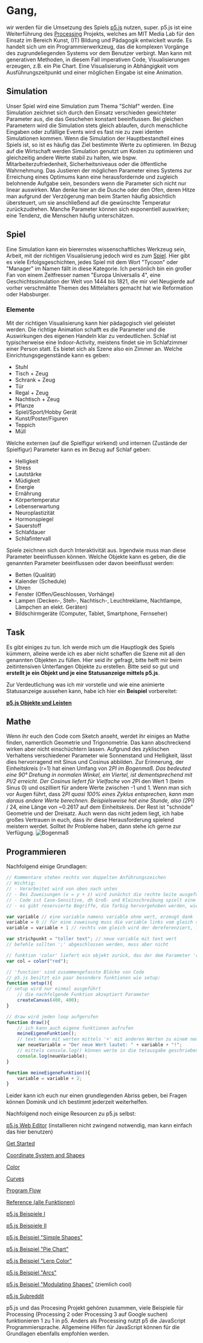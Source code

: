 # Gang,
wir werden für die Umsetzung des Spiels [p5.js](https://p5js.org/) nutzen, super.
p5.js ist eine Weiterführung des [Processing](https://processing.org/overview/) Projekts, welches am MIT Media Lab für den Einsatz im Bereich Kunst, (IT) Bildung und Pädagogik entwickelt wurde. Es handelt sich um ein Programmierwerkzeug, das die komplexen Vorgänge des zugrundeliegenden Systems vor dem Benutzer verbirgt. Man kann mit generativen Methoden, in diesem Fall imperativen Code, Visualisierungen erzeugen, z.B. ein Pie Chart. Eine Visualisierung in Abhängigkeit vom Ausführungszeitpunkt und einer möglichen Eingabe ist eine Animation.

## Simulation
Unser Spiel wird eine Simulation zum Thema "Schlaf" werden. Eine Simulation zeichnet sich durch den Einsatz verschieden gewichteter Parameter aus, die das Geschehen konstant beeinflussen. Bei gleichen Parametern wird die Simulation stets gleich ablaufen, durch menschliche Eingaben oder zufällige Events wird es fast nie zu zwei identen Simulationen kommen. Wenn die Simulation der Hauptbestandteil eines Spiels ist, so ist es häufig das Ziel bestimmte Werte zu optimieren. Im Bezug auf die Wirtschaft werden Simulation genutzt um Kosten zu optimieren und gleichzeitig andere Werte stabil zu halten, wie bspw. Mitarbeiterzufriedenheit, Sicherheitsniveaus oder die öffentliche Wahrnehmung. Das Justieren der möglichen Parameter eines Systems zur Erreichung eines Optimums kann eine herausfordernde und zugleich belohnende Aufgabe sein, besonders wenn die Parameter sich nicht nur linear auswirken. Man denke hier an die Dusche oder den Ofen, deren Hitze man aufgrund der Verzögerung man beim Starten häufig absichtlich übersteuert, um sie anschließend auf die gewünschte Temperatur zurückzudrehen. Manche Parameter können sich exponentiell auswirken; eine Tendenz, die Menschen häufig unterschätzen. 

## Spiel
Eine Simulation kann ein bierernstes wissenschaftliches Werkzeug sein, Arbeit, mit der richtigen Visualisierung jedoch wird es zum [Spiel](https://en.wikipedia.org/wiki/Simulation_video_game). Hier gibt es viele Erfolgsgeschichten, jedes Spiel mit dem Wort "Tycoon" oder "Manager" im Namen fällt in diese Kategorie. Ich persönlich bin ein großer Fan von einem Zeitfresser namen "Europa Universalis 4", eine Geschichtssimulation der Welt von 1444 bis 1821, die mir viel Neugierde auf vorher verschmähte Themen des Mittelalters gemacht hat wie Reformation oder Habsburger. 

### Elemente
Mit der richtigen Visualisierung kann hier pädagogisch viel geleistet werden. Die richtige Animation schafft es die Parameter und die Auswirkungen des eigenen Handeln klar zu verdeutlichen. 
Schlaf ist typischerweise eine Indoor-Activity, meistens findet sie im Schlafzimmer einer Person statt. Es bietet sich als Szene also ein Zimmer an.
Welche Einrichtungsgegenstände kann es geben:
 - Stuhl
 - Tisch + Zeug
 - Schrank + Zeug 
 - Tür
 - Regal + Zeug
 - Nachtisch + Zeug
 - Pflanze
 - Spiel/Sport/Hobby Gerät
 - Kunst/Poster/Figuren
 - Teppich
 - Müll

Welche externen (auf die Spielfigur wirkend) und internen (Zustände der Spielfigur) Parameter kann es im Bezug auf Schlaf geben:
 - Helligkeit
 - Stress
 - Lautstärke
 - Müdigkeit
 - Energie
 - Ernährung
 - Körpertemperatur
 - Lebenserwartung
 - Neuroplastizität
 - Hormonspiegel
 - Sauerstoff
 - Schlafdauer
 - Schlafintervall

Spiele zeichnen sich durch Interaktivität aus. Irgendwie muss man diese Parameter beeinflussen können. Welche Objekte kann es geben, die die genannten Parameter beeinflussen oder davon beeinflusst werden:
 - Betten (Qualität)
 - Kalender (Schedule)
 - Uhren
 - Fenster (Offen/Geschlossen, Vorhänge)
 - Lampen (Decken-, Steh-, Nachtisch-, Leuchtreklame, Nachtlampe, Lämpchen an elekt. Geräten)
 - Bildschirmgeräte (Computer, Tablet, Smartphone, Fernseher)

## Task
Es gibt einiges zu tun. Ich werde mich um die Hauptlogik des Spiels kümmern, alleine werde ich es aber nicht schaffen die Szene mit all den genannten Objekten zu füllen. Hier seid ihr gefragt, bitte helft mir beim zeitintensiven Unterfangen Objekte zu erstellen. Bitte seid so gut und **erstellt je ein Objekt und je eine Statusanzeige mittels p5.js**. 

Zur Verdeutlichung was ich mir vorstelle und wie eine animierte Statusanzeige aussehen kann, habe ich hier ein **Beispiel** vorbereitet:

**[p5.js Objekte und Leisten](https://editor.p5js.org/bottersb/sketches/7wmbXPdPj)**


## Mathe
Wenn ihr euch den Code com Sketch anseht, werdet ihr einiges an Mathe finden, namentlich Geometrie und Trigonometrie. Das kann abschreckend wirken aber nicht einschüchtern lassen. Aufgrund des zyklischen Verhaltens verschiedener Parameter wie Sonnenstand und Helligkeit, lässt dies hervorragend mit Sinus und Cosinus abbilden. Zur Erinnerung, der Einheitskreis (r=1) hat einen Umfang von 2*PI im Bogenmaß. Das bedeuted eine 90° Drehung in normalen Winkel, ein Viertel, ist dementsprechend mit PI/2 erreicht. Der Cosinus liefert für Vielfache von 2*PI den Wert 1 (beim Sinus 0) und oszilliert für andere Werte zwischen -1 und 1. Wenn man sich vor Augen führt, dass 2*PI quasi 100% eines Zyklus entsprechen, kann man daraus andere Werte berechnen. Beispielsweise hat eine Stunde, also (2*PI) / 24, eine Länge von ~0.2617 auf dem Einheitskreis. Der Rest ist "schnöde" Geometrie und der Dreisatz. Auch wenn das nicht jedem liegt, ich habe großes Vertrauen in euch, dass ihr diese Herausforderung spielend meistern werdet. Solltet ihr Probleme haben, dann stehe ich gerne zur Verfügung.
![Bogenmaß](https://upload.wikimedia.org/wikipedia/commons/4/4e/Circle_radians.gif)
## Programmieren

Nachfolgend einige Grundlagen:
```javascript
// Kommentare stehen rechts von doppelten Anführungszeichen
// Wichtig: 
// - Verarbeitet wird von oben nach unten
// - Bei Zuweisungen (x = y + z) wird zunächst die rechte Seite ausgeführt und der Wert dann der linken Variable zugewiesen
// - Code ist Case-Sensitive, dh Groß- und Kleinschreibung spielt eine Rolle
// - es gibt reservierte Begriffe, die farbig hervorgehoben werden, wie bspw. PI, arc, var

var variable // eine variable namens variable ohne wert, erzeugt dank 'var'
variable = 0 // für eine zuweisung muss die variable links vom gleich stehen
variable = variable + 1 // rechts vom gleich wird der dereferenziert, links wird der berechnete Wert zugewiesen

var strichpunkt = "toller text"; // neue variable mit text wert
// befehle sollten ';' abgeschlossen werden, muss aber nicht

// funktion 'color' liefert ein objekt zurück, das der dem Parameter 'red' entspricht. 
var col = color("red"); 

// 'function' sind zusammengefasste Blöcke von Code
// p5.js besitzt ein paar besondere funktionen wie setup: 
function setup(){
// setup wird nur einmal ausgeführt
	// die nachfolgende Funktion akzeptiert Parameter
	createCanvas(400, 400);
}

// draw wird jeden loop aufgerufen
function draw(){
	// ich kann auch eigene funktionen aufrufen
	meineEigeneFunktion();
	// text kann mit werten mittels '+' mit anderen Werten zu einem neuem text verbunden werden 
	var neueVariable = "Der neue Wert lautet: " + variable + "!";
	// mittels console.log() können werte in die tetausgabe geschrieben werden
	console.log(neueVariable);
}

function meineEigeneFunktion(){
	variable = variable + 2;
}

```
Leider kann ich euch nur einen grundlegenden Abriss geben, bei Fragen können Dominik und ich bestimmt jederzeit weiterhelfen. 

Nachfolgend noch einige Resourcen zu p5.js selbst:

[p5.js Web Editor](https://editor.p5js.org) (installieren nicht zwingend notwendig, man kann einfach das hier benutzen)

[Get Started](https://p5js.org/get-started/)
 
[Coordinate System and Shapes](https://p5js.org/learn/coordinate-system-and-shapes.html)

[Color](https://p5js.org/learn/color.html)

[Curves](https://p5js.org/learn/curves.html)

[Program Flow](https://p5js.org/learn/program-flow.html)

[Reference (alle Funktionen)](https://p5js.org/reference/)

[p5.js Beispiele I](https://p5js.org/examples/)

[p5.js Beispiele II](https://editor.p5js.org/p5/sketches)

[p5.js Beispiel "Simple Shapes"](https://p5js.org/examples/hello-p5-simple-shapes.html)

[p5.js Beispiel "Pie Chart"](https://p5js.org/examples/form-pie-chart.html)

[p5.js Beispiel "Lerp Color"](https://p5js.org/examples/color-lerp-color.html)

[p5.js Beispiel "Arcs"](https://happycoding.io/examples/p5js/calling-functions/arcs)

[p5.js Beispiel "Modulating Shapes"](https://gorillasun.de/blog/Modulating-Shapes-and-Creating-Patterns-in-P5JS-with-Sines-and-Cosines) (ziemlich cool)

[p5.js Subreddit](https://www.reddit.com/r/p5js/)

p5.js und das Procesing Projekt gehören zusammen, viele Beispiele für Processing (Processing 2 oder Processing 3 auf Google suchen) funktionieren 1 zu 1 in p5. Anders als Processing nutzt p5 die JavaScript Programmiersprache. Allgemeine Hilfen für JavaScript können für die Grundlagen ebenfalls empfohlen werden.
